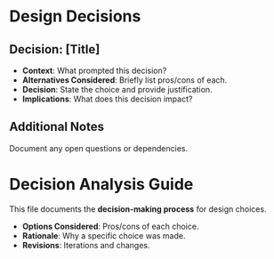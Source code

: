 # Design Decisions

## Decision: [Title]
- **Context**: What prompted this decision?
- **Alternatives Considered**: Briefly list pros/cons of each.
- **Decision**: State the choice and provide justification.
- **Implications**: What does this decision impact?

## Additional Notes
Document any open questions or dependencies.




# Decision Analysis Guide
This file documents the **decision-making process** for design choices.

- **Options Considered**: Pros/cons of each choice.
- **Rationale**: Why a specific choice was made.
- **Revisions**: Iterations and changes.